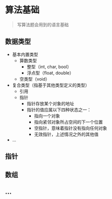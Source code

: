 # 算法基础

> 写算法题会用到的语言基础

## 数据类型

- 基本内置类型
    - 算数类型
        - 整型（int, char, bool）
        - 浮点型（float, double）
    - 空类型（void）
- 复合类型（指基于其他类型定义的类型）
    - 引用
    - 指针
        - 指针存放某个对象的地址
        - 指针的值应属以下四种状态之一：
            - 指向一个对象
            - 指向紧邻对象所占空间的下一个位置
            - 空指针，意味着指针没有指向任何对象
            - 无效指针，上述情况之外的其他值
- ...

## 指针

## 数组

## ...